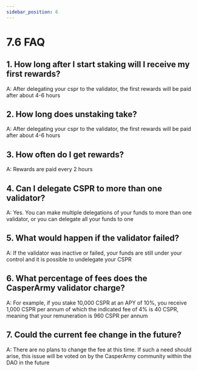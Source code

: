 ```yaml
---
sidebar_position: 6
---
```


# 7.6 FAQ

## 1. How long after I start staking will I receive my first rewards?
A: After delegating your cspr to the validator, the first rewards will be paid after about 4-6 hours

## 2. How long does unstaking take?
A: After delegating your cspr to the validator, the first rewards will be paid after about 4-6 hours

## 3. How often do I get rewards?
A: Rewards are paid every 2 hours

## 4. Can I delegate CSPR to more than one validator?
A: Yes. You can make multiple delegations of your funds to more than one validator, or you can delegate all your funds to one

## 5. What would happen if the validator failed?
A: If the validator was inactive or failed, your funds are still under your control and it is possible to undelegate your CSPR

## 6. What percentage of fees does the CasperArmy validator charge?
A: For example, if you stake 10,000 CSPR at an APY of 10%, you receive 1,000 CSPR per annum of which the indicated fee of 4% is 40 CSPR, meaning that your remuneration is 960 CSPR per annum

## 7. Could the current fee change in the future?
A: There are no plans to change the fee at this time. If such a need should arise, this issue will be voted on by the CasperArmy community within the DAO in the future
